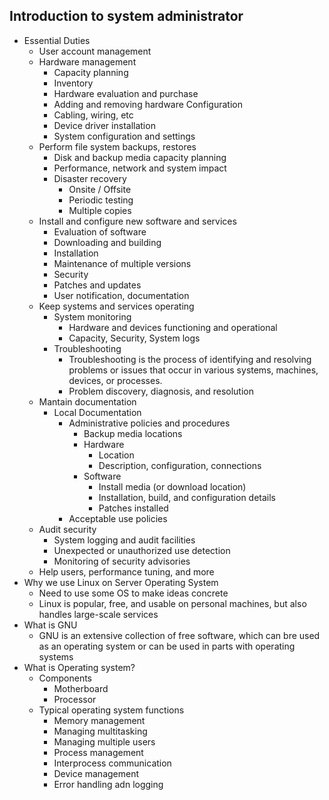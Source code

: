 ## Introduction to system administrator

- Essential Duties
    - User account management
    - Hardware management
        - Capacity planning
        - Inventory
        - Hardware evaluation and purchase
        - Adding and removing hardware Configuration
        - Cabling, wiring, etc
        - Device driver installation
        - System configuration and settings
    - Perform file system backups, restores
        - Disk and backup media capacity planning
        - Performance, network and system impact
        - Disaster recovery
            - Onsite / Offsite
            - Periodic testing
            - Multiple copies
    - Install and configure new software and services
        - Evaluation of software
        - Downloading and building
        - Installation
        - Maintenance of multiple versions
        - Security
        - Patches and updates
        - User notification, documentation
    - Keep systems and services operating
        - System monitoring
            - Hardware and devices functioning and operational
            - Capacity, Security, System logs
        - Troubleshooting
            - Troubleshooting is the process of identifying and resolving problems or issues that occur in various systems, machines, devices, or processes. 
            - Problem discovery, diagnosis, and resolution
    - Mantain documentation
        - Local Documentation
            - Administrative policies and procedures
                - Backup media locations
                - Hardware
                    - Location
                    - Description, configuration, connections
                - Software
                    - Install media (or download location)
                    - Installation, build, and configuration details
                    - Patches installed
            - Acceptable use policies
    - Audit security
        - System logging and audit facilities
        - Unexpected or unauthorized use detection
        - Monitoring of security advisories
    - Help users, performance tuning, and more
- Why we use Linux on Server Operating System 
    - Need to use some OS to make ideas concrete
    - Linux is popular, free, and usable on personal machines, but also handles large-scale services
- What is GNU
    - GNU is an extensive collection of free software, which can bre used as an operating system or can be used in parts with operating systems
- What is Operating system?
    - Components
        - Motherboard
        - Processor
    - Typical operating system functions
        - Memory management
        - Managing multitasking
        - Managing multiple users
        - Process management
        - Interprocess communication
        - Device management
        - Error handling adn logging